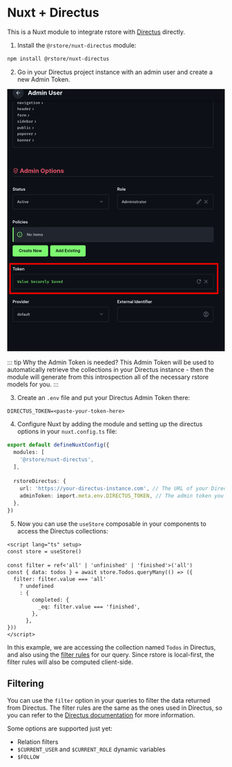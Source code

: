 # Nuxt + Directus

This is a Nuxt module to integrate rstore with [Directus](https://directus.io/docs/) directly.

1. Install the `@rstore/nuxt-directus` module:

```bash
npm install @rstore/nuxt-directus
```

2. Go in your Directus project instance with an admin user and create a new Admin Token.

![Directus Admin screenshot](./img/directus-admin-token.png)

::: tip Why the Admin Token is needed?
This Admin Token will be used to automatically retrieve the collections in your Directus instance - then the module will generate from this introspection all of the necessary rstore models for you.
:::

3. Create an `.env` file and put your Directus Admin Token there:

```env
DIRECTUS_TOKEN=<paste-your-token-here>
```

4. Configure Nuxt by adding the module and setting up the directus options in your `nuxt.config.ts` file:

```ts
export default defineNuxtConfig({
  modules: [
    '@rstore/nuxt-directus',
  ],

  rstoreDirectus: {
    url: 'https://your-directus-instance.com', // The URL of your Directus instance
    adminToken: import.meta.env.DIRECTUS_TOKEN, // The admin token you created in step 2
  },
})
```

5. Now you can use the `useStore` composable in your components to access the Directus collections:

```vue
<script lang="ts" setup>
const store = useStore()

const filter = ref<'all' | 'unfinished' | 'finished'>('all')
const { data: todos } = await store.Todos.queryMany(() => ({
  filter: filter.value === 'all'
    ? undefined
    : {
        completed: {
          _eq: filter.value === 'finished',
        },
      },
}))
</script>
```

In this example, we are accessing the collection named `Todos` in Directus, and also using the [filter rules](https://directus.io/docs/guides/connect/filter-rules) for our query. Since rstore is local-first, the filter rules will also be computed client-side.

## Filtering

You can use the `filter` option in your queries to filter the data returned from Directus. The filter rules are the same as the ones used in Directus, so you can refer to the [Directus documentation](https://directus.io/docs/guides/connect/filter-rules) for more information.

Some options are supported just yet:

- Relation filters
- `$CURRENT_USER` and `$CURRENT_ROLE` dynamic variables
- `$FOLLOW`
